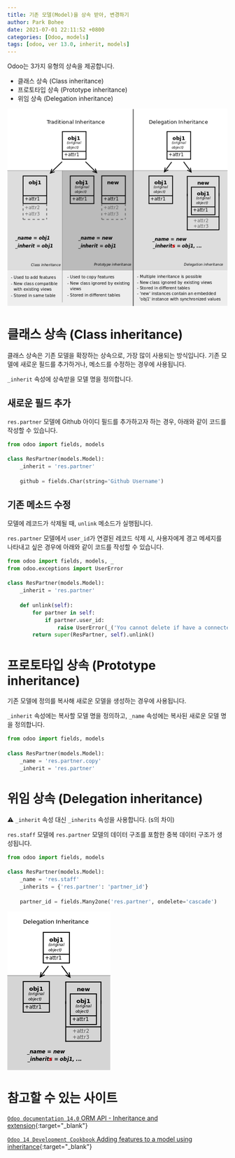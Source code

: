 ```yaml
---
title: 기존 모델(Model)을 상속 받아, 변경하기
author: Park Bohee
date: 2021-07-01 22:11:52 +0800
categories: [Odoo, models]
tags: [odoo, ver 13.0, inherit, models]
---
```


Odoo는 3가지 유형의 상속을 제공합니다.

- 클래스 상속 (Class inheritance)
- 프로토타입 상속 (Prototype inheritance)
- 위임 상속 (Delegation inheritance)

![Odoo 3가지 모델 상속](/assets/img/2021-08-26-changing-existing-models-model-inheritance/01.%20inheritance%20and%20extension.png)

# 클래스 상속 (Class inheritance)

클래스 상속은 기존 모델을 확장하는 상속으로, 가장 많이 사용되는 방식입니다. 기존 모델에 새로운 필드를 추가하거나, 메소드를 수정하는 경우에 사용됩니다.

`_inherit` 속성에 상속받을 모델 명을 정의합니다.

## 새로운 필드 추가

`res.partner` 모델에 Github 아이디 필드를 추가하고자 하는 경우, 아래와 같이 코드를 작성할 수 있습니다.

```python
from odoo import fields, models

class ResPartner(models.Model):
    _inherit = 'res.partner'

    github = fields.Char(string='Github Username')
```

## 기존 메소드 수정

모델에 레코드가 삭제될 때, `unlink` 메소드가 실행됩니다.

`res.partner` 모델에서 `user_id`가 연결된 레코드 삭제 시, 사용자에게 경고 메세지를 나타내고 싶은 경우에 아래와 같이 코드를 작성할 수 있습니다.

```python
from odoo import fields, models, _
from odoo.exceptions import UserError

class ResPartner(models.Model):
    _inherit = 'res.partner'

    def unlink(self):
        for partner in self:
            if partner.user_id:
                raise UserError(_('You cannot delete if have a connected User.'))
        return super(ResPartner, self).unlink()
```

# 프로토타입 상속 (Prototype inheritance)

기존 모델에 정의를 복사해 새로운 모델을 생성하는 경우에 사용됩니다.

`_inherit` 속성에는 복사할 모델 명을 정의하고, `_name` 속성에는 복사된 새로운 모델 명을 정의합니다.

```python
from odoo import fields, models

class ResPartner(models.Model):
    _name = 'res.partner.copy'
    _inherit = 'res.partner'
```

# 위임 상속 (Delegation inheritance)

⚠️ `_inherit` 속성 대신 `_inherits` 속성을 사용합니다. (s의 차이)

`res.staff` 모델에 `res.partner` 모델의 데이터 구조를 포함한 중복 데이터 구조가 생성됩니다.

```python
from odoo import fields, models

class ResPartner(models.Model):
    _name = 'res.staff'
    _inherits = {'res.partner': 'partner_id'}

    partner_id = fields.Many2one('res.partner', ondelete='cascade')
```

![Odoo 3가지 모델 상속](/assets/img/2021-08-26-changing-existing-models-model-inheritance/02.%20delegation%20inheritance.png)

# 참고할 수 있는 사이트

[`Odoo documentation 14.0` ORM API - Inheritance and extension](https://www.odoo.com/documentation/14.0/developer/reference/addons/orm.html#inheritance-and-extension){:target="_blank"}

[`Odoo 14 Development Cookbook` Adding features to a model using inheritance](https://subscription.packtpub.com/book/programming/9781800200319/4/ch04lvl1sec40/adding-features-to-a-model-using-inheritance){:target="_blank"}
